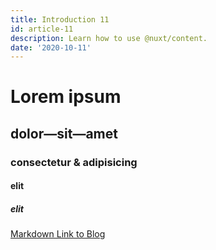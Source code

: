 ```yaml
---
title: Introduction 11
id: article-11
description: Learn how to use @nuxt/content.
date: '2020-10-11'
---
```


# Lorem ipsum
## dolor—sit—amet
### consectetur &amp; adipisicing
#### elit
##### elit

[Markdown Link to Blog](/articles)